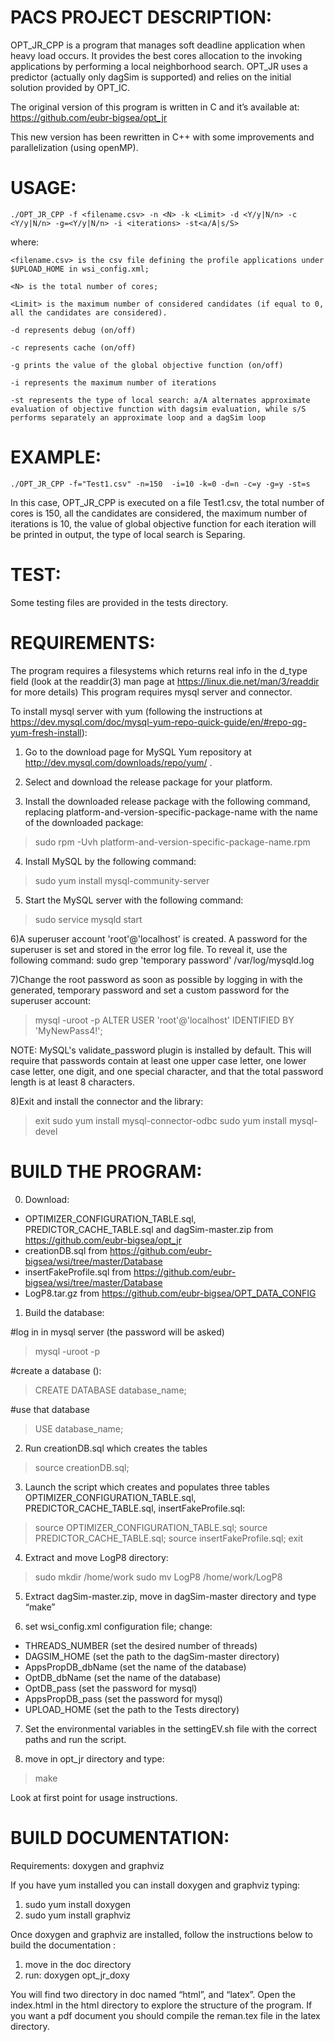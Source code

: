 # PACS PROJECT DESCRIPTION:

OPT_JR_CPP is a program that manages soft deadline application when heavy load occurs. It provides the best cores allocation to the invoking applications by performing a local neighborhood search. OPT_JR uses a predictor (actually only dagSim is supported) and relies on the initial solution provided by OPT_IC.

The original version of this program is written in C and it’s available at: https://github.com/eubr-bigsea/opt_jr

This new version has been rewritten in C++ with some improvements and parallelization (using openMP).
 

# USAGE:

`./OPT_JR_CPP -f <filename.csv> -n <N> -k <Limit> -d <Y/y|N/n> -c <Y/y|N/n> -g=<Y/y|N/n> -i <iterations> -st<a/A|s/S>`

where:

`<filename.csv> is the csv file defining the profile applications under $UPLOAD_HOME in wsi_config.xml;`

`<N> is the total number of cores;`

`<Limit> is the maximum number of considered candidates (if equal to 0, all the candidates are considered).`

`-d represents debug (on/off)`

`-c represents cache (on/off)`

`-g prints the value of the global objective function (on/off)`

`-i represents the maximum number of iterations`

`-st represents the type of local search: a/A alternates approximate evaluation of objective function with dagsim evaluation, while s/S performs separately an approximate loop and a dagSim loop`




# EXAMPLE:

`./OPT_JR_CPP -f="Test1.csv" -n=150  -i=10 -k=0 -d=n -c=y -g=y -st=s`
       
In this case, OPT_JR_CPP is executed on a file Test1.csv, the total number of cores is 150, all the candidates are considered, the maximum number of iterations is 10, the value of global objective function for each iteration will be printed in output, the type of local search is Separing. 


# TEST:
Some testing files are provided in the tests directory. 



# REQUIREMENTS:
The program requires a filesystems which returns real info in the d_type field (look at the readdir(3) man page at https://linux.die.net/man/3/readdir for more details)
This program requires mysql server and connector.

To install mysql server with yum (following the instructions at https://dev.mysql.com/doc/mysql-yum-repo-quick-guide/en/#repo-qg-yum-fresh-install):

1) Go to the download page for MySQL Yum repository at http://dev.mysql.com/downloads/repo/yum/ .

2) Select and download the release package for your platform.

3) Install the downloaded release package with the following command, replacing platform-and-version-specific-package-name with the name of the downloaded package:   
  > sudo rpm -Uvh platform-and-version-specific-package-name.rpm

4) Install MySQL by the following command: 
  > sudo yum install mysql-community-server

5) Start the MySQL server with the following command:  
  > sudo service mysqld start

6)A superuser account 'root'@'localhost' is created. A password for the superuser is set and stored in the error log file. To reveal it, use the following command: sudo grep 'temporary password' /var/log/mysqld.log

7)Change the root password as soon as possible by logging in with the generated, temporary password and set a custom password for the superuser account: 
  > mysql -uroot -p
  > ALTER USER 'root'@'localhost' IDENTIFIED BY 'MyNewPass4!';

NOTE: MySQL's validate_password plugin is installed by default. This will require that passwords contain at least one upper case letter, one lower case letter, one digit, and one special character, and that the total password length is at least 8 characters.

8)Exit and install the connector and the library:
  > exit
  > sudo yum install mysql-connector-odbc
  > sudo yum install mysql-devel



# BUILD THE PROGRAM:

0) Download:
 - OPTIMIZER_CONFIGURATION_TABLE.sql, PREDICTOR_CACHE_TABLE.sql and dagSim-master.zip from  https://github.com/eubr-bigsea/opt_jr 
 - creationDB.sql from https://github.com/eubr-bigsea/wsi/tree/master/Database
 - insertFakeProfile.sql from https://github.com/eubr-bigsea/wsi/tree/master/Database
 - LogP8.tar.gz from https://github.com/eubr-bigsea/OPT_DATA_CONFIG


1) Build the database:

 #log in in mysql server (the password will be asked)
 > mysql -uroot -p


 #create a database ():
 > CREATE DATABASE database_name;

 #use that database
 > USE database_name;

2) Run creationDB.sql which creates the tables  
 > source creationDB.sql;

3) Launch the script which creates and populates three tables OPTIMIZER_CONFIGURATION_TABLE.sql, PREDICTOR_CACHE_TABLE.sql, insertFakeProfile.sql:
 > source OPTIMIZER_CONFIGURATION_TABLE.sql;
 > source PREDICTOR_CACHE_TABLE.sql;
 > source insertFakeProfile.sql;
 > exit



4) Extract and move LogP8 directory: 
 > sudo mkdir /home/work
 > sudo mv LogP8 /home/work/LogP8

5) Extract dagSim-master.zip, move in dagSim-master directory and type “make”

6) set wsi_config.xml configuration file; change: 
 - THREADS_NUMBER (set the desired number of threads)
 - DAGSIM_HOME (set the path to the dagSim-master directory)
 - AppsPropDB_dbName (set the name of the database)
 - OptDB_dbName (set the name of the database)
 - OptDB_pass (set the password for mysql)
 - AppsPropDB_pass (set the password for mysql)
 - UPLOAD_HOME (set the path to the Tests directory)


7) Set the environmental variables in the settingEV.sh file with the correct paths and run the script.



8) move in opt_jr directory and type: 
 > make




Look at first point for usage instructions.






# BUILD DOCUMENTATION:

Requirements: doxygen and graphviz

If you have yum installed you can install doxygen and graphviz typing:
1) sudo yum install doxygen
2) sudo yum install graphviz


Once doxygen and graphviz are installed, follow the instructions below to build the documentation :
1) move in the doc directory
2) run:  doxygen opt_jr_doxy

You will find two directory in doc named “html”, and “latex”. Open the index.html in the html directory to explore the structure of the program.
If you want a pdf document you should compile the reman.tex file in the latex directory.



